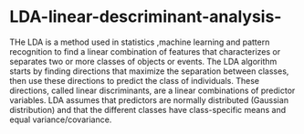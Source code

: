 # LDA-linear-descriminant-analysis-
THe LDA is a method used in statistics ,machine learning and pattern recognition to find a linear combination of features that characterizes or separates two or more classes of objects or events. 
The LDA algorithm starts by finding directions that maximize the separation between classes, then use these directions to predict the class of individuals. These directions, called linear discriminants, are a linear combinations of predictor variables.  LDA assumes that predictors are normally distributed (Gaussian distribution) and that the different classes have class-specific means and equal variance/covariance.
